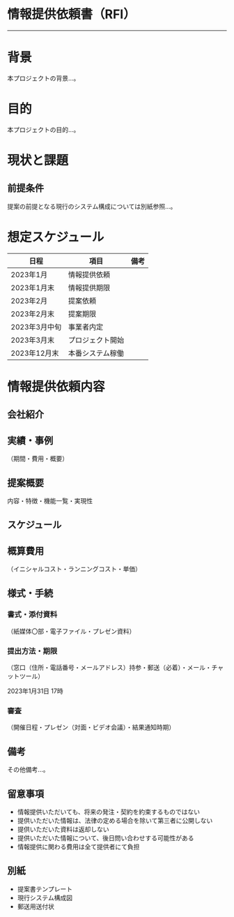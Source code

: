 # 情報提供依頼書（RFI）

---

# 背景

本プロジェクトの背景…。

# 目的

本プロジェクトの目的…。

# 現状と課題

## 前提条件

提案の前提となる現行のシステム構成については別紙参照…。

# 想定スケジュール

| 日程          | 項目             | 備考 |
| ------------- | ---------------- | ---- |
| 2023年1月     | 情報提供依頼     |      |
| 2023年1月末   | 情報提供期限     |      |
| 2023年2月     | 提案依頼         |      |
| 2023年2月末   | 提案期限         |      |
| 2023年3月中旬 | 事業者内定       |      |
| 2023年3月末   | プロジェクト開始 |      |
| 2023年12月末  | 本番システム稼働 |      |

# 情報提供依頼内容

## 会社紹介

## 実績・事例

（期間・費用・概要）

## 提案概要

内容・特徴・機能一覧・実現性

## スケジュール

## 概算費用

（イニシャルコスト・ランニングコスト・単価）

## 様式・手続

### 書式・添付資料

（紙媒体〇部・電子ファイル・プレゼン資料）

### 提出方法・期限

（窓口（住所・電話番号・メールアドレス）持参・郵送（必着）・メール・チャットツール）

2023年1月31日 17時

### 審査

（開催日程・プレゼン（対面・ビデオ会議）・結果通知時期）

## 備考

その他備考…。

## 留意事項

- 情報提供いただいても、将来の発注・契約を約束するものではない
- 提供いただいた情報は、法律の定める場合を除いて第三者に公開しない
- 提供いただいた資料は返却しない
- 提供いただいた情報について、後日問い合わせする可能性がある
- 情報提供に関わる費用は全て提供者にて負担

## 別紙

- 提案書テンプレート
- 現行システム構成図
- 郵送用送付状
